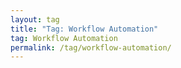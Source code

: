 ```yaml
---
layout: tag
title: "Tag: Workflow Automation"
tag: Workflow Automation
permalink: /tag/workflow-automation/
---
```

